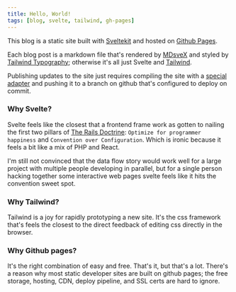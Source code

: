 ```yaml
---
title: Hello, World!
tags: [blog, svelte, tailwind, gh-pages]
---
```

This blog is a static site built with [Sveltekit](https://svelte.dev/docs/kit/introduction) and hosted on [Github Pages](https://pages.github.com/).

Each blog post is a markdown file that's rendered by [MDsveX](https://mdsvex.pngwn.io/) and styled by [Tailwind Typography](https://tailwindcss-typography.vercel.app/); otherwise it's all just Svelte and [Tailwind](https://tailwindcss.com/).

Publishing updates to the site just requires compiling the site with a [special adapter](https://svelte.dev/docs/kit/adapter-static) and pushing it to a branch on github that's configured to deploy on commit.

### Why Svelte?
Svelte feels like the closest that a frontend frame work as gotten to nailing the first two pillars of [The Rails Doctrine](https://rubyonrails.org/doctrine): `Optimize for programmer happiness` and `Convention over Configuration`. Which is ironic because it feels a bit like a mix of PHP and React.

I'm still not convinced that the data flow story would work well for a large project with multiple people developing in parallel, but for a single person hacking together some interactive web pages svelte feels like it hits the convention sweet spot.

### Why Tailwind?
Tailwind is a joy for rapidly prototyping a new site. It's the css framework that's feels the closest to the direct feedback of editing css directly in the browser.

### Why Github pages?
It's the right combination of easy and free. That's it, but that's a lot. There's a reason why most static developer sites are built on github pages; the free storage, hosting, CDN, deploy pipeline, and SSL certs are hard to ignore.
